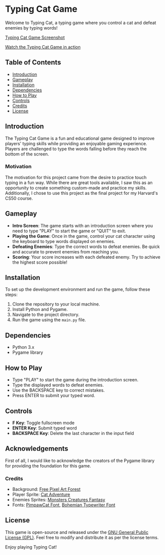 # Typing Cat Game

Welcome to Typing Cat, a typing game where you control a cat and defeat enemies by typing words!

[Typing Cat Game Screenshot](/path/to/screenshot.png)

[Watch the Typing Cat Game in action](https://www.youtube.com/watch?v=yourvideoid)

## Table of Contents
- [Introduction](#introduction)
- [Gameplay](#gameplay)
- [Installation](#installation)
- [Dependencies](#dependencies)
- [How to Play](#how-to-play)
- [Controls](#controls)
- [Credits](#credits)
- [License](#license)

## Introduction
The Typing Cat Game is a fun and educational game designed to improve players' typing skills while providing an enjoyable gaming experience. Players are challenged to type the words falling before they reach the bottom of the screen.

### Motivation

The motivation for this project came from the desire to practice touch typing in a fun way. While there are great tools available, I saw this as an opportunity to create something custom-made and practice my skills. Additionally, I chose to use this project as the final project for my Harvard's CS50 course.

## Gameplay
- **Intro Screen**: The game starts with an introduction screen where you need to type "PLAY" to start the game or "QUIT" to exit.
- **Playing the Game**: Once in the game, control your cat character using the keyboard to type words displayed on enemies.
- **Defeating Enemies**: Type the correct words to defeat enemies. Be quick and accurate to prevent enemies from reaching you.
- **Scoring**: Your score increases with each defeated enemy. Try to achieve the highest score possible!

## Installation
To set up the development environment and run the game, follow these steps:

1. Clone the repository to your local machine.
2. Install Python and Pygame.
3. Navigate to the project directory.
4. Run the game using the `main.py` file.

## Dependencies
- Python 3.x
- Pygame library

## How to Play
- Type "PLAY" to start the game during the introduction screen.
- Type the displayed words to defeat enemies.
- Use the BACKSPACE key to correct mistakes.
- Press ENTER to submit your typed word.

## Controls
- **F Key**: Toggle fullscreen mode
- **ENTER Key**: Submit typed word
- **BACKSPACE Key**: Delete the last character in the input field

## Acknowledgements

First of all, I would like to acknowledge the creators of the Pygame library for providing the foundation for this game.

### Credits
- Background: [Free Pixel Art Forest](https://edermunizz.itch.io/free-pixel-art-forest)
- Player Sprite: [Cat Adventure](https://bdragon1727.itch.io/cat-adventure)
- Enemies Sprites: [Monsters Creatures Fantasy](https://luizmelo.itch.io/monsters-creatures-fantasy)
- Fonts: [PimpawCat Font](assets/fonts/PimpawCat-lg3dd.ttf), [Bohemian Typewriter Font](assets/fonts/bohemian-typewriter.regular.ttf)

## License
This game is open-source and released under the [GNU General Public License (GPL)](LICENSE). Feel free to modify and distribute it as per the license terms.

Enjoy playing Typing Cat!